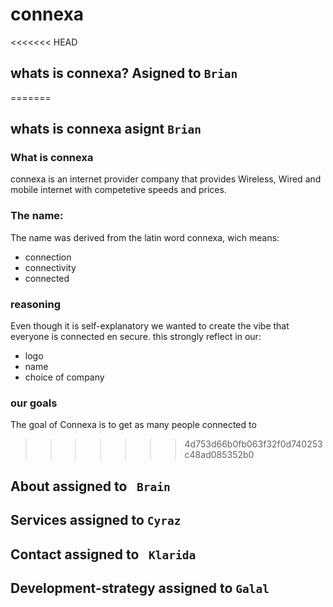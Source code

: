 # connexa
<<<<<<< HEAD
## whats is connexa? Asigned to `Brian` 

=======
## whats is connexa asignt `Brian` 
### What is connexa
connexa is an internet provider company that provides Wireless, Wired and mobile internet with competetive speeds and prices.
### The name:
The name was derived from the latin word connexa, wich means:
- connection
- connectivity
- connected
### reasoning
Even though it is self-explanatory we wanted to create the vibe that everyone is connected en secure.
this strongly reflect in our:
- logo
- name
- choice of company 
### our goals
The goal of Connexa is to get as many people connected to
>>>>>>> 4d753d66b0fb063f32f0d740253c48ad085352b0








## About assigned to ` Brain`



## Services assigned to `Cyraz`

## Contact assigned to ` Klarida`


## Development-strategy  assigned to `Galal`
